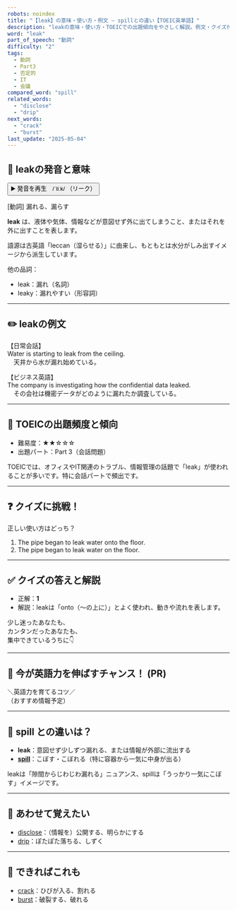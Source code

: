 ```yaml
---
robots: noindex
title: "【leak】の意味・使い方・例文 ― spillとの違い【TOEIC英単語】"
description: "leakの意味・使い方・TOEICでの出題傾向をやさしく解説。例文・クイズ付きでspillとの違いもわかりやすく学べます。"
word: "leak"
part_of_speech: "動詞"
difficulty: "2"
tags:
  - 動詞
  - Part3
  - 否定的
  - IT
  - 会議
compared_word: "spill"
related_words:
  - "disclose"
  - "drip"
next_words:
  - "crack"
  - "burst"
last_update: "2025-05-04"
---
```


## 🔰 leakの発音と意味

<button class="play-audio" onclick="playTTS('leak')">
  <span class="play-audio-main">
    ▶️ 発音を再生　/ˈliːk/
  </span>
  <span class="play-audio-sub">
    （リーク）
  </span>
</button>

[動詞] 漏れる、漏らす

**leak** は、液体や気体、情報などが意図せず外に出てしまうこと、またはそれを外に出すことを表します。

語源は古英語「leccan（湿らせる）」に由来し、もともとは水分がしみ出すイメージから派生しています。

他の品詞：  
- leak：漏れ（名詞）
- leaky：漏れやすい（形容詞）

---

## ✏️ leakの例文

【日常会話】  
Water is starting to leak from the ceiling.  
　天井から水が漏れ始めている。

【ビジネス英語】  
The company is investigating how the confidential data leaked.  
　その会社は機密データがどのように漏れたか調査している。

---

## 🎯 TOEICの出題頻度と傾向

- 難易度：★★☆☆☆
- 出題パート：Part 3（会話問題）

TOEICでは、オフィスやIT関連のトラブル、情報管理の話題で「leak」が使われることが多いです。特に会話パートで頻出です。

---

## ❓ クイズに挑戦！

正しい使い方はどっち？

1. The pipe began to leak water onto the floor.  
2. The pipe began to leak water on the floor.

---

## ✅ クイズの答えと解説

- 正解：**1**
- 解説：leakは「onto（～の上に）」とよく使われ、動きや流れを表します。

少し迷ったあなたも、  
カンタンだったあなたも、  
集中できているうちに👇️

---

## 🚀 今が英語力を伸ばすチャンス！ (PR)

<div class="info-center">
＼英語力を育てるコツ／<br>  
（おすすめ情報予定）
</div>

---

## 🤔  spill との違いは？

- **leak**：意図せず少しずつ漏れる、または情報が外部に流出する
- **[spill](/word/spill)**：こぼす・こぼれる（特に容器から一気に中身が出る）

leakは「隙間からじわじわ漏れる」ニュアンス、spillは「うっかり一気にこぼす」イメージです。

---

## 🧩 あわせて覚えたい

- [disclose](/word/disclose)：（情報を）公開する、明らかにする
- [drip](/word/drip)：ぽたぽた落ちる、しずく

---

## 📖 できればこれも

- [crack](/word/crack)：ひびが入る、割れる
- [burst](/word/burst)：破裂する、破れる

<!-- cvid: aid38_bid04 -->
